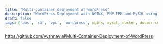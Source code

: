```yaml
---
title: "Multi-container deployment of wordPress"
description: "WordPress Deployment with NGINX, PHP-FPM and MySQL using Docker Compose."
draft: false
tags: ["aws", "s3", "vpc", "wordpress", nginx, mysql, docker, docker-compose]
---
```


https://github.com/vyshnavlal/Multi-Container-Deployment-of-WordPress